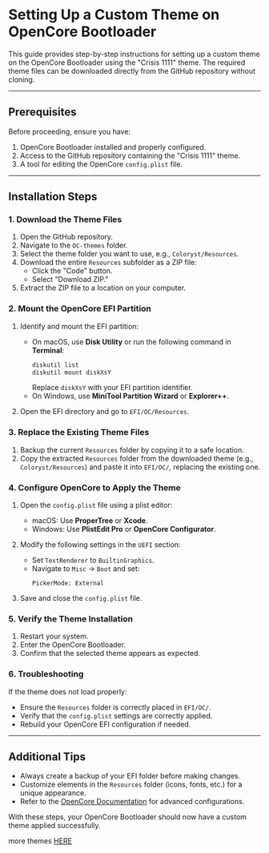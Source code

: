 # Setting Up a Custom Theme on OpenCore Bootloader

This guide provides step-by-step instructions for setting up a custom theme on the OpenCore Bootloader using the "Crisis 1111" theme. The required theme files can be downloaded directly from the GitHub repository without cloning.

---

## Prerequisites

Before proceeding, ensure you have:

1. OpenCore Bootloader installed and properly configured.
2. Access to the GitHub repository containing the "Crisis 1111" theme.
3. A tool for editing the OpenCore `config.plist` file.

---

## Installation Steps

### 1. Download the Theme Files

1. Open the GitHub repository.
2. Navigate to the `OC-themes` folder.
3. Select the theme folder you want to use, e.g., `Coloryst/Resources`.
4. Download the entire `Resources` subfolder as a ZIP file:
   - Click the "Code" button.
   - Select "Download ZIP."
5. Extract the ZIP file to a location on your computer.

### 2. Mount the OpenCore EFI Partition

1. Identify and mount the EFI partition:
   - On macOS, use **Disk Utility** or run the following command in **Terminal**:
     ```bash
     diskutil list
     diskutil mount diskXsY
     ```
     Replace `diskXsY` with your EFI partition identifier.
   - On Windows, use **MiniTool Partition Wizard** or **Explorer++**.

2. Open the EFI directory and go to `EFI/OC/Resources`.

### 3. Replace the Existing Theme Files

1. Backup the current `Resources` folder by copying it to a safe location.
2. Copy the extracted `Resources` folder from the downloaded theme (e.g., `Coloryst/Resources`) and paste it into `EFI/OC/`, replacing the existing one.

### 4. Configure OpenCore to Apply the Theme

1. Open the `config.plist` file using a plist editor:
   - macOS: Use **ProperTree** or **Xcode**.
   - Windows: Use **PlistEdit Pro** or **OpenCore Configurator**.

2. Modify the following settings in the `UEFI` section:
   - Set `TextRenderer` to `BuiltinGraphics`.
   - Navigate to `Misc` -> `Boot` and set:
     ```
     PickerMode: External
     ```

3. Save and close the `config.plist` file.

### 5. Verify the Theme Installation

1. Restart your system.
2. Enter the OpenCore Bootloader.
3. Confirm that the selected theme appears as expected.

### 6. Troubleshooting

If the theme does not load properly:
  - Ensure the `Resources` folder is correctly placed in `EFI/OC/`.
  - Verify that the `config.plist` settings are correctly applied.
  - Rebuild your OpenCore EFI configuration if needed.

---

## Additional Tips

- Always create a backup of your EFI folder before making changes.
- Customize elements in the `Resources` folder (icons, fonts, etc.) for a unique appearance.
- Refer to the [OpenCore Documentation](https://dortania.github.io/OpenCore-Install-Guide/) for advanced configurations.

With these steps, your OpenCore Bootloader should now have a custom theme applied successfully.


more themes [HERE](https://github.com/chris1111/My-Simple-OC-Themes/blob/master/My-Simple-Theme-OpenCore.md)
